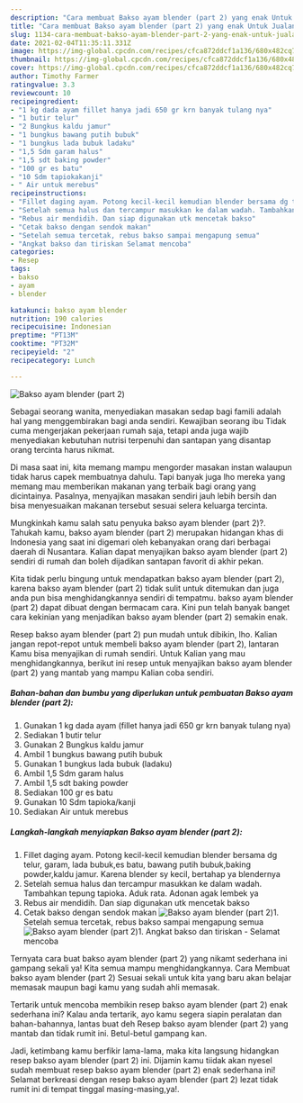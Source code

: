 ```yaml
---
description: "Cara membuat Bakso ayam blender (part 2) yang enak Untuk Jualan"
title: "Cara membuat Bakso ayam blender (part 2) yang enak Untuk Jualan"
slug: 1134-cara-membuat-bakso-ayam-blender-part-2-yang-enak-untuk-jualan
date: 2021-02-04T11:35:11.331Z
image: https://img-global.cpcdn.com/recipes/cfca872ddcf1a136/680x482cq70/bakso-ayam-blender-part-2-foto-resep-utama.jpg
thumbnail: https://img-global.cpcdn.com/recipes/cfca872ddcf1a136/680x482cq70/bakso-ayam-blender-part-2-foto-resep-utama.jpg
cover: https://img-global.cpcdn.com/recipes/cfca872ddcf1a136/680x482cq70/bakso-ayam-blender-part-2-foto-resep-utama.jpg
author: Timothy Farmer
ratingvalue: 3.3
reviewcount: 10
recipeingredient:
- "1 kg dada ayam fillet hanya jadi 650 gr krn banyak tulang nya"
- "1 butir telur"
- "2 Bungkus kaldu jamur"
- "1 bungkus bawang putih bubuk"
- "1 bungkus lada bubuk ladaku"
- "1,5 Sdm garam halus"
- "1,5 sdt baking powder"
- "100 gr es batu"
- "10 Sdm tapiokakanji"
- " Air untuk merebus"
recipeinstructions:
- "Fillet daging ayam. Potong kecil-kecil kemudian blender bersama dg telur, garam, lada bubuk,es batu, bawang putih bubuk,baking powder,kaldu jamur. Karena blender sy kecil, bertahap ya blendernya"
- "Setelah semua halus dan tercampur masukkan ke dalam wadah. Tambahkan tepung tapioka. Aduk rata. Adonan agak lembek ya"
- "Rebus air mendidih. Dan siap digunakan utk mencetak bakso"
- "Cetak bakso dengan sendok makan"
- "Setelah semua tercetak, rebus bakso sampai mengapung semua"
- "Angkat bakso dan tiriskan Selamat mencoba"
categories:
- Resep
tags:
- bakso
- ayam
- blender

katakunci: bakso ayam blender 
nutrition: 190 calories
recipecuisine: Indonesian
preptime: "PT13M"
cooktime: "PT32M"
recipeyield: "2"
recipecategory: Lunch

---
```



![Bakso ayam blender (part 2)](https://img-global.cpcdn.com/recipes/cfca872ddcf1a136/680x482cq70/bakso-ayam-blender-part-2-foto-resep-utama.jpg)

Sebagai seorang wanita, menyediakan masakan sedap bagi famili adalah hal yang menggembirakan bagi anda sendiri. Kewajiban seorang ibu Tidak cuma mengerjakan pekerjaan rumah saja, tetapi anda juga wajib menyediakan kebutuhan nutrisi terpenuhi dan santapan yang disantap orang tercinta harus nikmat.

Di masa  saat ini, kita memang mampu mengorder masakan instan walaupun tidak harus capek membuatnya dahulu. Tapi banyak juga lho mereka yang memang mau memberikan makanan yang terbaik bagi orang yang dicintainya. Pasalnya, menyajikan masakan sendiri jauh lebih bersih dan bisa menyesuaikan makanan tersebut sesuai selera keluarga tercinta. 



Mungkinkah kamu salah satu penyuka bakso ayam blender (part 2)?. Tahukah kamu, bakso ayam blender (part 2) merupakan hidangan khas di Indonesia yang saat ini digemari oleh kebanyakan orang dari berbagai daerah di Nusantara. Kalian dapat menyajikan bakso ayam blender (part 2) sendiri di rumah dan boleh dijadikan santapan favorit di akhir pekan.

Kita tidak perlu bingung untuk mendapatkan bakso ayam blender (part 2), karena bakso ayam blender (part 2) tidak sulit untuk ditemukan dan juga anda pun bisa menghidangkannya sendiri di tempatmu. bakso ayam blender (part 2) dapat dibuat dengan bermacam cara. Kini pun telah banyak banget cara kekinian yang menjadikan bakso ayam blender (part 2) semakin enak.

Resep bakso ayam blender (part 2) pun mudah untuk dibikin, lho. Kalian jangan repot-repot untuk membeli bakso ayam blender (part 2), lantaran Kamu bisa menyajikan di rumah sendiri. Untuk Kalian yang mau menghidangkannya, berikut ini resep untuk menyajikan bakso ayam blender (part 2) yang mantab yang mampu Kalian coba sendiri.

<!--inarticleads1-->

##### Bahan-bahan dan bumbu yang diperlukan untuk pembuatan Bakso ayam blender (part 2):

1. Gunakan 1 kg dada ayam (fillet hanya jadi 650 gr krn banyak tulang nya)
1. Sediakan 1 butir telur
1. Gunakan 2 Bungkus kaldu jamur
1. Ambil 1 bungkus bawang putih bubuk
1. Gunakan 1 bungkus lada bubuk (ladaku)
1. Ambil 1,5 Sdm garam halus
1. Ambil 1,5 sdt baking powder
1. Sediakan 100 gr es batu
1. Gunakan 10 Sdm tapioka/kanji
1. Sediakan  Air untuk merebus




<!--inarticleads2-->

##### Langkah-langkah menyiapkan Bakso ayam blender (part 2):

1. Fillet daging ayam. Potong kecil-kecil kemudian blender bersama dg telur, garam, lada bubuk,es batu, bawang putih bubuk,baking powder,kaldu jamur. Karena blender sy kecil, bertahap ya blendernya
1. Setelah semua halus dan tercampur masukkan ke dalam wadah. Tambahkan tepung tapioka. Aduk rata. Adonan agak lembek ya
1. Rebus air mendidih. Dan siap digunakan utk mencetak bakso
1. Cetak bakso dengan sendok makan
<img src="//assets-global.cpcdn.com/assets/icons/button_play-2c75c40dde080a61004c1f40b05d8f140eaff45d7e9e6481dc71c63d2e7c4909.png" alt="Bakso ayam blender (part 2)">1. Setelah semua tercetak, rebus bakso sampai mengapung semua
<img src="//assets-global.cpcdn.com/assets/icons/button_play-2c75c40dde080a61004c1f40b05d8f140eaff45d7e9e6481dc71c63d2e7c4909.png" alt="Bakso ayam blender (part 2)">1. Angkat bakso dan tiriskan - Selamat mencoba




Ternyata cara buat bakso ayam blender (part 2) yang nikamt sederhana ini gampang sekali ya! Kita semua mampu menghidangkannya. Cara Membuat bakso ayam blender (part 2) Sesuai sekali untuk kita yang baru akan belajar memasak maupun bagi kamu yang sudah ahli memasak.

Tertarik untuk mencoba membikin resep bakso ayam blender (part 2) enak sederhana ini? Kalau anda tertarik, ayo kamu segera siapin peralatan dan bahan-bahannya, lantas buat deh Resep bakso ayam blender (part 2) yang mantab dan tidak rumit ini. Betul-betul gampang kan. 

Jadi, ketimbang kamu berfikir lama-lama, maka kita langsung hidangkan resep bakso ayam blender (part 2) ini. Dijamin kamu tiidak akan nyesel sudah membuat resep bakso ayam blender (part 2) enak sederhana ini! Selamat berkreasi dengan resep bakso ayam blender (part 2) lezat tidak rumit ini di tempat tinggal masing-masing,ya!.

